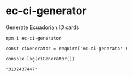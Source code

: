 # ec-ci-generator
Generate Ecuadorian ID cards

```npm i ec-ci-generator```

```const ciGenerator = require('ec-ci-generator')```

```console.log(ciGenerator())```

```"3132437447"```
